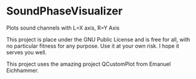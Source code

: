 # SoundPhaseVisualizer

Plots sound channels with L=X axis, R=Y Axis

This project is place under the GNU Public License and is free for all, with no particular fitness for any purpose.  Use it at your own risk.  I hope it serves you well.

This project uses the amazing project QCustomPlot from Emanuel Eichhammer.


